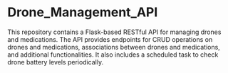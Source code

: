 # Drone_Management_API
This repository contains a Flask-based RESTful API for managing drones and medications. The API provides endpoints for CRUD operations on drones and medications, associations between drones and medications, and additional functionalities. It also includes a scheduled task to check drone battery levels periodically.
